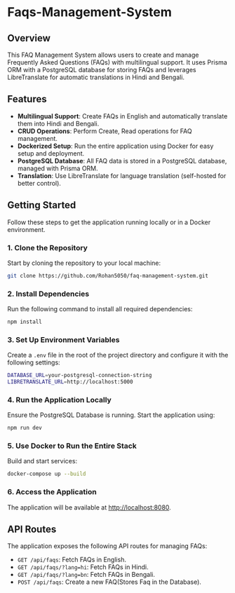 # Faqs-Management-System

## Overview

This FAQ Management System allows users to create and manage Frequently Asked Questions (FAQs) with multilingual support. It uses Prisma ORM with a PostgreSQL database for storing FAQs and leverages LibreTranslate for automatic translations in Hindi and Bengali.

## Features

- **Multilingual Support**: Create FAQs in English and automatically translate them into Hindi and Bengali.
- **CRUD Operations**: Perform Create, Read operations for FAQ management.
- **Dockerized Setup**: Run the entire application using Docker for easy setup and deployment.
- **PostgreSQL Database**: All FAQ data is stored in a PostgreSQL database, managed with Prisma ORM.
- **Translation**: Use LibreTranslate for language translation (self-hosted for better control).

## Getting Started

Follow these steps to get the application running locally or in a Docker environment.

### 1. Clone the Repository

Start by cloning the repository to your local machine:

```bash
git clone https://github.com/Rohan5050/faq-management-system.git
```

### 2. Install Dependencies

Run the following command to install all required dependencies:

```bash
npm install
```

### 3. Set Up Environment Variables

Create a `.env` file in the root of the project directory and configure it with the following settings:

```bash
DATABASE_URL=your-postgresql-connection-string
LIBRETRANSLATE_URL=http://localhost:5000
```

### 4. Run the Application Locally

Ensure the PostgreSQL Database is running. Start the application using:

```bash
npm run dev
```

### 5. Use Docker to Run the Entire Stack

Build and start services:

```bash
docker-compose up --build
```

### 6. Access the Application

The application will be available at [http://localhost:8080](http://localhost:8080).

## API Routes

The application exposes the following API routes for managing FAQs:

- `GET /api/faqs`: Fetch FAQs in English.
- `GET /api/faqs/?lang=hi`: Fetch FAQs in Hindi.
- `GET /api/faqs/?lang=bn`: Fetch FAQs in Bengali.
- `POST /api/faqs`: Create a new FAQ(Stores Faq in the Database).
